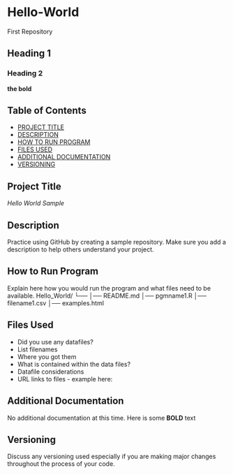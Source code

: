 # Hello-World
First Repository
## Heading 1
### Heading 2
**the bold**

## Table of Contents

- [PROJECT TITLE](#Project-Title)
- [DESCRIPTION](#Description)
- [HOW TO RUN PROGRAM](#How-to-run-program)
- [FILES USED](#Files-used)
- [ADDITIONAL DOCUMENTATION](#Additional-documentation)
- [VERSIONING](#Versioning)

## Project Title

*Hello World Sample*

## Description 

Practice using GitHub by creating a sample repository. Make sure you add a description to help others understand your project.

## How to Run Program

Explain here how you would run the program and what files need to be available.
Hello_World/
└── 
    │── README.md
    │── pgmname1.R
    │── filename1.csv
    │── examples.html
   

## Files Used 

- Did you use any datafiles?  
- List filenames
- Where you got them 
- What is contained within the data files?
- Datafile considerations 
- URL links to files - example here:

## Additional Documentation

No additional documentation at this time.  Here is some **BOLD** text

## Versioning

Discuss any versioning used especially if you are making major changes throughout the process of your code.
